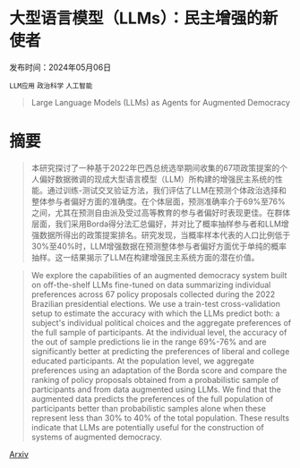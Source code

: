 # 大型语言模型（LLMs）：民主增强的新使者

发布时间：2024年05月06日

`LLM应用` `政治科学` `人工智能`

> Large Language Models (LLMs) as Agents for Augmented Democracy

# 摘要

> 本研究探讨了一种基于2022年巴西总统选举期间收集的67项政策提案的个人偏好数据微调的现成大型语言模型（LLM）所构建的增强民主系统的性能。通过训练-测试交叉验证方法，我们评估了LLM在预测个体政治选择和整体参与者偏好方面的准确度。在个体层面，预测准确率介于69%至76%之间，尤其在预测自由派及受过高等教育的参与者偏好时表现更佳。在群体层面，我们采用Borda得分法汇总偏好，并对比了概率抽样参与者和LLM增强数据所得出的政策提案排名。研究发现，当概率样本代表的人口比例低于30%至40%时，LLM增强数据在预测整体参与者偏好方面优于单纯的概率抽样。这一结果揭示了LLM在构建增强民主系统方面的潜在价值。

> We explore the capabilities of an augmented democracy system built on off-the-shelf LLMs fine-tuned on data summarizing individual preferences across 67 policy proposals collected during the 2022 Brazilian presidential elections. We use a train-test cross-validation setup to estimate the accuracy with which the LLMs predict both: a subject's individual political choices and the aggregate preferences of the full sample of participants. At the individual level, the accuracy of the out of sample predictions lie in the range 69%-76% and are significantly better at predicting the preferences of liberal and college educated participants. At the population level, we aggregate preferences using an adaptation of the Borda score and compare the ranking of policy proposals obtained from a probabilistic sample of participants and from data augmented using LLMs. We find that the augmented data predicts the preferences of the full population of participants better than probabilistic samples alone when these represent less than 30% to 40% of the total population. These results indicate that LLMs are potentially useful for the construction of systems of augmented democracy.

[Arxiv](https://arxiv.org/abs/2405.03452)